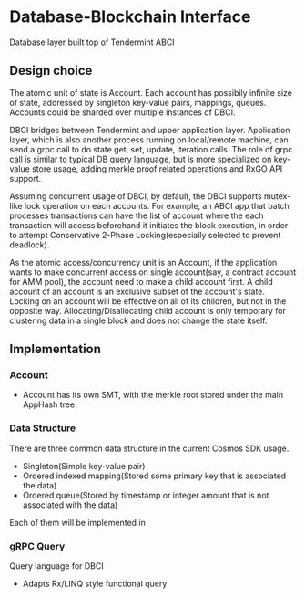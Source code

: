 # Database-Blockchain Interface

Database layer built top of Tendermint ABCI

## Design choice

The atomic unit of state is Account. Each account has possibily infinite size of state, addressed by singleton key-value pairs, mappings, queues. Accounts could be sharded over multiple instances of DBCI. 

DBCI bridges between Tendermint and upper application layer. Application layer, which is also another process running on local/remote machine, can send a grpc call to do state get, set, update, iteration calls. The role of grpc call is similar to typical DB query language, but is more specialized on key-value store usage, adding merkle proof related operations and RxGO API support.

Assuming concurrent usage of DBCI, by default, the DBCI supports mutex-like lock operation on each accounts. For example, an ABCI app that batch processes transactions can have the list of account where the each transaction will access beforehand it initiates the block execution, in order to attempt Conservative 2-Phase Locking(especially selected to prevent deadlock). 

As the atomic access/concurrency unit is an Account, if the application wants to make concurrent access on single account(say, a contract account for AMM pool), the account need to make a child account first. A child account of an account is an exclusive subset of the account's state. Locking on an account will be effective on all of its children, but not in the opposite way. Allocating/Disallocating child account is only temporary for clustering data in a single block and does not change the state itself.

## Implementation

### Account

- Account has its own SMT, with the merkle root stored under the main AppHash tree.

### Data Structure

There are three common data structure in the current Cosmos SDK usage.

- Singleton(Simple key-value pair)
- Ordered indexed mapping(Stored some primary key that is associated the data)
- Ordered queue(Stored by timestamp or integer amount that is not associated with the data)

Each of them will be implemented in 

### gRPC Query

Query language for DBCI

- Adapts Rx/LINQ style functional query 